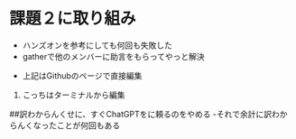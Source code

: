 # 課題２に取り組み
- ハンズオンを参考にしても何回も失敗した
- gatherで他のメンバーに助言をもらってやっと解決

* 上記はGithubのページで直接編集
1. こっちはターミナルから編集 

##訳わからんくせに、すぐChatGPTをに頼るのをやめる
-それで余計に訳わからんくなったことが何回もある
